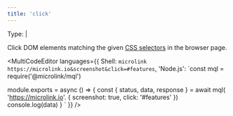 ```yaml
---
title: 'click'
--- 
```


Type: <TypeContainer><Type children='<string>'/> | <Type children='<string[]>'/></TypeContainer>

Click DOM elements matching the given [CSS selectors](https://developer.mozilla.org/en-US/docs/Web/CSS/CSS_Selectors) in the browser page.

<MultiCodeEditor languages={{
  Shell: `microlink https://microlink.io&screenshot&click=#features`,
  'Node.js': `const mql = require('@microlink/mql')
 
module.exports = async () => {
  const { status, data, response } = await mql(
    'https://microlink.io'. { 
      screenshot: true,
      click: '#features'
  })
  console.log(data)
}
  `
  }} 
/>

